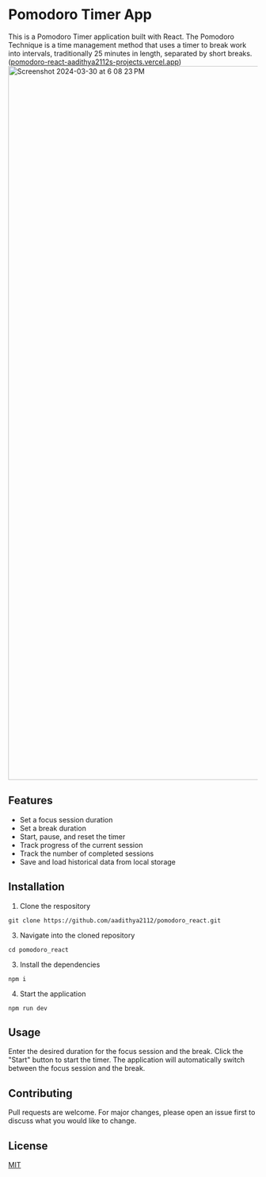 # Pomodoro Timer App

This is a Pomodoro Timer application built with React. The Pomodoro Technique is a time management method that uses a timer to break work into intervals, traditionally 25 minutes in length, separated by short breaks. ([pomodoro-react-aadithya2112s-projects.vercel.app](https://pomodoro-react-aadithya2112s-projects.vercel.app/))
<img width="1440" alt="Screenshot 2024-03-30 at 6 08 23 PM" src="https://github.com/aadithya2112/pomodoro_react/assets/82932051/9698b380-978c-4024-94c6-b8281ffae8ad">

## Features
- Set a focus session duration
- Set a break duration
- Start, pause, and reset the timer
- Track progress of the current session
- Track the number of completed sessions
- Save and load historical data from local storage

## Installation
1. Clone the respository
```
git clone https://github.com/aadithya2112/pomodoro_react.git
```

3.  Navigate into the cloned repository
   ```
cd pomodoro_react
   ```
3. Install the dependencies
  ```
npm i
```
4. Start the application
```
npm run dev
```

## Usage

Enter the desired duration for the focus session and the break. Click the "Start" button to start the timer. The application will automatically switch between the focus session and the break.

## Contributing

Pull requests are welcome. For major changes, please open an issue first to discuss what you would like to change.

## License

[MIT](https://choosealicense.com/licenses/mit/)
